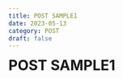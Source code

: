 ```yaml
---
title: POST SAMPLE1
date: 2023-05-13
category: POST
draft: false
---
```


<strong style="font-size: 28px">POST SAMPLE1</strong>
